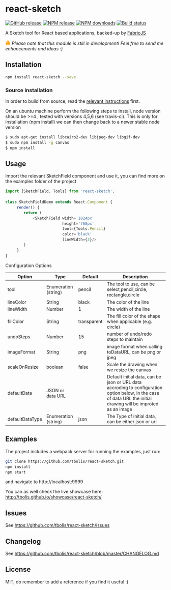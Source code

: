 # react-sketch

[![GitHub release][github-image]][github-url]
[![NPM release][npm-image]][npm-url]
[![NPM downloads][downloads-image]][downloads-url]
[![Build status][travis-image]][travis-url]

A Sketch tool for React based applications, backed-up by [FabricJS](http://fabricjs.com/)

![warning-image] _Please note that this module is still in development! Feel free to send me enhancements and ideas :)_


## Installation

```sh
npm install react-sketch --save
```

### Source installation

In order to build from source, read the [relevant instructions](http://fabricjs.com/fabric-intro-part-4#node) first. 

On an ubuntu machine perform the following steps to install, node version should be >=4 , tested with versions 4,5,6 (see travis-ci). 
This is only for installation (npm install) we can then change back to a newer stable node version

```sh
$ sudo apt-get install libcairo2-dev libjpeg-dev libgif-dev
$ sudo npm install -g canvas
$ npm install
```

## Usage

Import the relevant SketchField component and use it, you can find more on the examples folder of the project

```javascript
import {SketchField, Tools} from 'react-sketch';

class SketchFieldDemo extends React.Component {
     render() {
        return (
            <SketchField width='1024px' 
                         height='768px' 
                         tool={Tools.Pencil} 
                         color='black'
                         lineWidth={3}/>
        )
     }
}

```
Configuration Options

| Option  	        | Type                  | Default 	    | Description  	                                                    |    
|---                |---    	            |---	        |---                                                                |
| tool              | Enumeration (string)  | pencil        | The tool to use, can be select,pencil,circle, rectangle,circle    |
| lineColor         | String                | black         | The color of the line   	                                        |
| lineWidth         | Number                | 1             | The width of the line                                             | 
| fillColor         | String                | transparent   | The fill color of the shape when applicable (e.g. circle)         |
| undoSteps         | Number                | 15            | number of undo/redo steps to maintain                             |
| imageFormat       | String                | png           | image format when calling toDataURL, can be png or jpeg           | 
| scaleOnResize     | boolean               | false         | Scale the drawing when we resize the canvas                       |         
| defaultData       | JSON or data URL      |               | Default initial data, can be json or URL data accroding to configuration option below, in the case of data URL the initial drawing will be improted as an image |
| defaultDataType   | Enumeration (string)  | json          | The Type of initial data, can be either json or url               | 


## Examples

The project includes a webpack server for running the examples, just run:

```sh
git clone https://github.com/tbolis/react-sketch.git
npm install
npm start
```

and navigate to http://localhost:9999

You can as well check the live showcase here: http://tbolis.github.io/showcase/react-sketch/
                                         
## Issues

See https://github.com/tbolis/react-sketch/issues

## Changelog

See https://github.com/tbolis/react-sketch/blob/master/CHANGELOG.md

## License

MIT, do remember to add a reference if you find it useful :)

[warning-image]: /docs/img/warning.png
[github-image]: https://img.shields.io/github/release/tbolis/react-sketch.svg
[github-url]: https://github.com/tbolis/react-sketch/releases
[npm-image]: https://img.shields.io/npm/v/react-sketch.svg
[npm-url]: https://www.npmjs.com/package/react-sketch
[downloads-image]: https://img.shields.io/npm/dm/react-sketch.svg
[downloads-url]: https://www.npmjs.com/package/react-sketch
[travis-image]: https://img.shields.io/travis/tbolis/react-sketch.svg
[travis-url]: https://travis-ci.org/tbolis/react-sketch
